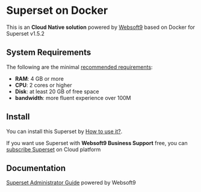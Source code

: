 # Superset on Docker  

This is an **Cloud Native solution** powered by [Websoft9](https://www.websoft9.com) based on Docker for Superset v1.5.2

## System Requirements

The following are the minimal [recommended requirements](https://superset.apache.org/docs/installation/installing-superset-using-docker-compose):

* **RAM**: 4 GB or more
* **CPU**: 2 cores or higher
* **Disk**: at least 20 GB of free space
* **bandwidth**: more fluent experience over 100M  

## Install

You can install this Superset by [How to use it?](https://github.com/Websoft9/docker-library#how-to-use-it).   

If you want use Superset with **Websoft9 Business Support** free, you can [subscribe Superset](https://www.websoft9.com/apps) on Cloud platform

## Documentation

[Superset Administrator Guide](https://support.websoft9.com/docs/superset) powered by Websoft9
